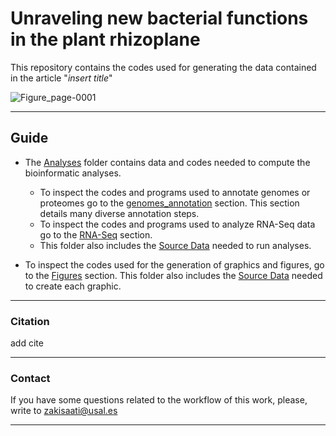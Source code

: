 # Unraveling new bacterial functions in the plant rhizoplane

This repository contains the codes used for generating the data contained in the article "*insert title*" 

<p align="center">

![Figure_page-0001](https://user-images.githubusercontent.com/50806485/200110202-c503f57f-eb3d-4c3d-83bc-51878ccb2bf5.jpg)

---
## Guide
- The [Analyses](./analyses/) folder contains data and codes needed to compute the bioinformatic analyses.

  - To inspect the codes and programs used to annotate genomes or proteomes go to the [genomes_annotation](./analyses/genomes_annotation.md) section. This section details many diverse annotation steps.
  - To inspect the codes and programs used to analyze RNA-Seq data go to the [RNA-Seq](./analyses/RNA-Seq.md) section.
  - This folder also includes the [Source Data](./analyses/Source_data) needed to run analyses.

- To inspect the codes used for the generation of graphics and figures, go to the [Figures](./Figures/figures.md) section. This folder also includes the [Source Data](./Figures/Source_data) needed to create each graphic.
 
 ---

### Citation

add cite

---

### Contact

If you have some questions related to the workflow of this work, please, write to zakisaati@usal.es
  
----
